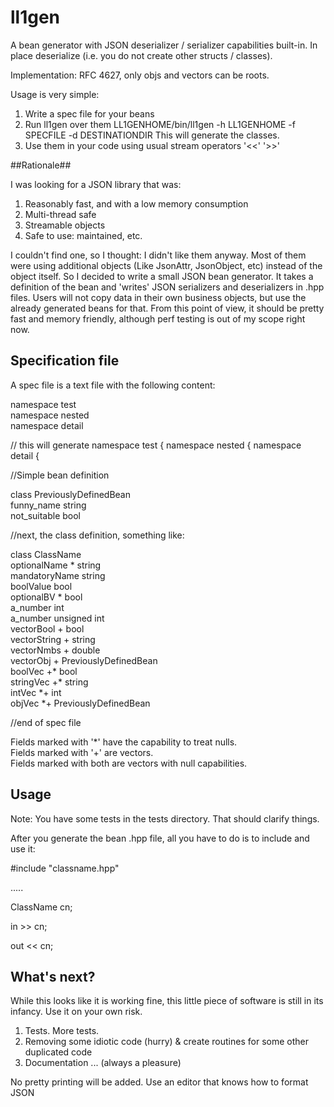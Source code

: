 ll1gen
======

A bean generator with JSON deserializer / serializer capabilities built-in.
In place deserialize (i.e. you do not create other structs / classes). 

Implementation: RFC 4627, only objs and vectors can be roots.

Usage is very simple: 
  1. Write a spec file for your beans
  2. Run ll1gen over them
  LL1GENHOME/bin/ll1gen -h LL1GENHOME -f SPECFILE -d DESTINATIONDIR
  This will generate the classes.
  3. Use them in your code using usual stream operators '<<' '>>'

##Rationale##

I was looking for a JSON library that was:
1. Reasonably fast, and with a low memory consumption
2. Multi-thread safe
3. Streamable objects
4. Safe to use: maintained, etc.

I couldn't find one, so I thought: I didn't like them anyway. 
Most of them were using additional objects (Like JsonAttr, JsonObject, etc) instead of the object itself. So I decided to write a small JSON bean generator. It takes a definition of the bean and 'writes' JSON serializers and deserializers in .hpp files. Users will not copy data in their own business objects, but use the already generated beans for that. From this point of view, it should be pretty fast and memory friendly, although perf testing is out of my scope right now.

## Specification file ##

A spec file is a text file with the following content:

  namespace test  
  namespace nested  
  namespace detail  

  // this will generate namespace test { namespace nested { namespace detail {  

  //Simple bean definition    

  class PreviouslyDefinedBean  
    funny_name	string  
    not_suitable	bool  
      
      
  //next, the class definition, something like:

  class ClassName  
    optionalName 	* string  
    mandatoryName   string  
    boolValue 	  bool  
    optionalBV    * bool  
    a_number	  int  
    a_number	  unsigned int  
    vectorBool	+ bool  
    vectorString	+ string  
    vectorNmbs	+ double  
    vectorObj	+ PreviouslyDefinedBean  
    boolVec       +* bool  
    stringVec     +* string  
    intVec        *+ int  
    objVec        *+ PreviouslyDefinedBean  
  
  //end of spec file


Fields marked with '*' have the capability to treat nulls.  
Fields marked with '+' are vectors.   
Fields marked with both are vectors with null capabilities.  

## Usage ##

Note: You have some tests in the tests directory. That should clarify things.

After you generate the bean .hpp file, all you have to do is to include and use it:

  #include "classname.hpp"  

  .....  

  ClassName cn;  

  in >> cn;  

  out << cn;  


## What's next? ##

While this looks like it is working fine, this little piece of software is still in its infancy. Use it on your own risk.

1. Tests. More tests.
2. Removing some idiotic code (hurry) & create routines for some other duplicated code
3. Documentation ... (always a pleasure)

No pretty printing will be added. Use an editor that knows how to format JSON
